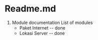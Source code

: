 # Readme.md
1. Module documentation
    List of modules
     - Paket Internet -- done 
     - Lokasi Server -- done
